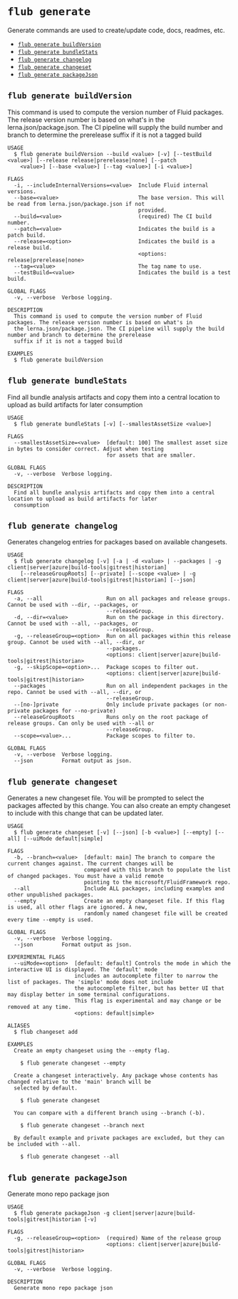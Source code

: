 `flub generate`
===============

Generate commands are used to create/update code, docs, readmes, etc.

* [`flub generate buildVersion`](#flub-generate-buildversion)
* [`flub generate bundleStats`](#flub-generate-bundlestats)
* [`flub generate changelog`](#flub-generate-changelog)
* [`flub generate changeset`](#flub-generate-changeset)
* [`flub generate packageJson`](#flub-generate-packagejson)

## `flub generate buildVersion`

This command is used to compute the version number of Fluid packages. The release version number is based on what's in the lerna.json/package.json. The CI pipeline will supply the build number and branch to determine the prerelease suffix if it is not a tagged build

```
USAGE
  $ flub generate buildVersion --build <value> [-v] [--testBuild <value>] [--release release|prerelease|none] [--patch
    <value>] [--base <value>] [--tag <value>] [-i <value>]

FLAGS
  -i, --includeInternalVersions=<value>  Include Fluid internal versions.
  --base=<value>                         The base version. This will be read from lerna.json/package.json if not
                                         provided.
  --build=<value>                        (required) The CI build number.
  --patch=<value>                        Indicates the build is a patch build.
  --release=<option>                     Indicates the build is a release build.
                                         <options: release|prerelease|none>
  --tag=<value>                          The tag name to use.
  --testBuild=<value>                    Indicates the build is a test build.

GLOBAL FLAGS
  -v, --verbose  Verbose logging.

DESCRIPTION
  This command is used to compute the version number of Fluid packages. The release version number is based on what's in
  the lerna.json/package.json. The CI pipeline will supply the build number and branch to determine the prerelease
  suffix if it is not a tagged build

EXAMPLES
  $ flub generate buildVersion
```

## `flub generate bundleStats`

Find all bundle analysis artifacts and copy them into a central location to upload as build artifacts for later consumption

```
USAGE
  $ flub generate bundleStats [-v] [--smallestAssetSize <value>]

FLAGS
  --smallestAssetSize=<value>  [default: 100] The smallest asset size in bytes to consider correct. Adjust when testing
                               for assets that are smaller.

GLOBAL FLAGS
  -v, --verbose  Verbose logging.

DESCRIPTION
  Find all bundle analysis artifacts and copy them into a central location to upload as build artifacts for later
  consumption
```

## `flub generate changelog`

Generates changelog entries for packages based on available changesets.

```
USAGE
  $ flub generate changelog [-v] [-a | -d <value> | --packages | -g client|server|azure|build-tools|gitrest|historian]
    [--releaseGroupRoots] [--private] [--scope <value> | -g client|server|azure|build-tools|gitrest|historian] [--json]

FLAGS
  -a, --all                    Run on all packages and release groups. Cannot be used with --dir, --packages, or
                               --releaseGroup.
  -d, --dir=<value>            Run on the package in this directory. Cannot be used with --all, --packages, or
                               --releaseGroup.
  -g, --releaseGroup=<option>  Run on all packages within this release group. Cannot be used with --all, --dir, or
                               --packages.
                               <options: client|server|azure|build-tools|gitrest|historian>
  -g, --skipScope=<option>...  Package scopes to filter out.
                               <options: client|server|azure|build-tools|gitrest|historian>
  --packages                   Run on all independent packages in the repo. Cannot be used with --all, --dir, or
                               --releaseGroup.
  --[no-]private               Only include private packages (or non-private packages for --no-private)
  --releaseGroupRoots          Runs only on the root package of release groups. Can only be used with --all or
                               --releaseGroup.
  --scope=<value>...           Package scopes to filter to.

GLOBAL FLAGS
  -v, --verbose  Verbose logging.
  --json         Format output as json.
```

## `flub generate changeset`

Generates a new changeset file. You will be prompted to select the packages affected by this change. You can also create an empty changeset to include with this change that can be updated later.

```
USAGE
  $ flub generate changeset [-v] [--json] [-b <value>] [--empty] [--all] [--uiMode default|simple]

FLAGS
  -b, --branch=<value>  [default: main] The branch to compare the current changes against. The current changes will be
                        compared with this branch to populate the list of changed packages. You must have a valid remote
                        pointing to the microsoft/FluidFramework repo.
  --all                 Include ALL packages, including examples and other unpublished packages.
  --empty               Create an empty changeset file. If this flag is used, all other flags are ignored. A new,
                        randomly named changeset file will be created every time --empty is used.

GLOBAL FLAGS
  -v, --verbose  Verbose logging.
  --json         Format output as json.

EXPERIMENTAL FLAGS
  --uiMode=<option>  [default: default] Controls the mode in which the interactive UI is displayed. The 'default' mode
                     includes an autocomplete filter to narrow the list of packages. The 'simple' mode does not include
                     the autocomplete filter, but has better UI that may display better in some terminal configurations.
                     This flag is experimental and may change or be removed at any time.
                     <options: default|simple>

ALIASES
  $ flub changeset add

EXAMPLES
  Create an empty changeset using the --empty flag.

    $ flub generate changeset --empty

  Create a changeset interactively. Any package whose contents has changed relative to the 'main' branch will be
  selected by default.

    $ flub generate changeset

  You can compare with a different branch using --branch (-b).

    $ flub generate changeset --branch next

  By default example and private packages are excluded, but they can be included with --all.

    $ flub generate changeset --all
```

## `flub generate packageJson`

Generate mono repo package json

```
USAGE
  $ flub generate packageJson -g client|server|azure|build-tools|gitrest|historian [-v]

FLAGS
  -g, --releaseGroup=<option>  (required) Name of the release group
                               <options: client|server|azure|build-tools|gitrest|historian>

GLOBAL FLAGS
  -v, --verbose  Verbose logging.

DESCRIPTION
  Generate mono repo package json
```
